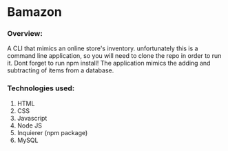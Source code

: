 # Bamazon

### Overview:
A CLI that mimics an online store's inventory. unfortunately this is a command line application, so you will need to clone the repo in order to run it. Dont forget to run npm install! The application mimics the adding and subtracting of items from a database.

### Technologies used:
1. HTML
2. CSS
3. Javascript
4. Node JS
5. Inquierer (npm package)
6. MySQL
